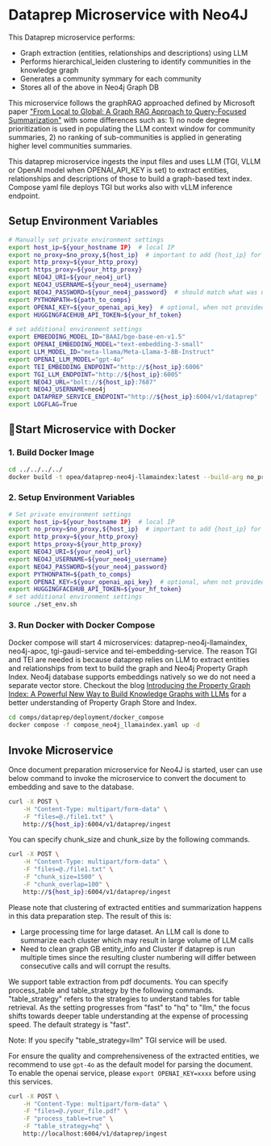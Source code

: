 # Dataprep Microservice with Neo4J

This Dataprep microservice performs:

- Graph extraction (entities, relationships and descriptions) using LLM
- Performs hierarchical_leiden clustering to identify communities in the knowledge graph
- Generates a community symmary for each community
- Stores all of the above in Neo4j Graph DB

This microservice follows the graphRAG approached defined by Microsoft paper ["From Local to Global: A Graph RAG Approach to Query-Focused Summarization"](https://www.microsoft.com/en-us/research/publication/from-local-to-global-a-graph-rag-approach-to-query-focused-summarization/) with some differences such as: 1) no node degree prioritization is used in populating the LLM context window for community summaries, 2) no ranking of sub-communities is applied in generating higher level communities summaries.

This dataprep microservice ingests the input files and uses LLM (TGI, VLLM or OpenAI model when OPENAI_API_KEY is set) to extract entities, relationships and descriptions of those to build a graph-based text index. Compose yaml file deploys TGI but works also with vLLM inference endpoint.

## Setup Environment Variables

```bash
# Manually set private environment settings
export host_ip=${your_hostname IP}  # local IP
export no_proxy=$no_proxy,${host_ip}  # important to add {host_ip} for containers communication
export http_proxy=${your_http_proxy}
export https_proxy=${your_http_proxy}
export NEO4J_URI=${your_neo4j_url}
export NEO4J_USERNAME=${your_neo4j_username}
export NEO4J_PASSWORD=${your_neo4j_password}  # should match what was used in NEO4J_AUTH when running the neo4j-apoc
export PYTHONPATH=${path_to_comps}
export OPENAI_KEY=${your_openai_api_key}  # optional, when not provided will use open models TGI/TEI
export HUGGINGFACEHUB_API_TOKEN=${your_hf_token}

# set additional environment settings
export EMBEDDING_MODEL_ID="BAAI/bge-base-en-v1.5"
export OPENAI_EMBEDDING_MODEL="text-embedding-3-small"
export LLM_MODEL_ID="meta-llama/Meta-Llama-3-8B-Instruct"
export OPENAI_LLM_MODEL="gpt-4o"
export TEI_EMBEDDING_ENDPOINT="http://${host_ip}:6006"
export TGI_LLM_ENDPOINT="http://${host_ip}:6005"
export NEO4J_URL="bolt://${host_ip}:7687"
export NEO4J_USERNAME=neo4j
export DATAPREP_SERVICE_ENDPOINT="http://${host_ip}:6004/v1/dataprep"
export LOGFLAG=True
```

## 🚀Start Microservice with Docker

### 1. Build Docker Image

```bash
cd ../../../../
docker build -t opea/dataprep-neo4j-llamaindex:latest --build-arg no_proxy=$no_proxy --build-arg https_proxy=$https_proxy --build-arg http_proxy=$http_proxy -f comps/dataprep/src/Dockerfile .
```

### 2. Setup Environment Variables

```bash
# Set private environment settings
export host_ip=${your_hostname IP}  # local IP
export no_proxy=$no_proxy,${host_ip}  # important to add {host_ip} for containers communication
export http_proxy=${your_http_proxy}
export https_proxy=${your_http_proxy}
export NEO4J_URI=${your_neo4j_url}
export NEO4J_USERNAME=${your_neo4j_username}
export NEO4J_PASSWORD=${your_neo4j_password}
export PYTHONPATH=${path_to_comps}
export OPENAI_KEY=${your_openai_api_key}  # optional, when not provided will use smaller models TGI/TEI
export HUGGINGFACEHUB_API_TOKEN=${your_hf_token}
# set additional environment settings
source ./set_env.sh
```

### 3. Run Docker with Docker Compose

Docker compose will start 4 microservices: dataprep-neo4j-llamaindex, neo4j-apoc, tgi-gaudi-service and tei-embedding-service. The reason TGI and TEI are needed is because dataprep relies on LLM to extract entities and relationships from text to build the graph and Neo4j Property Graph Index. Neo4j database supports embeddings natively so we do not need a separate vector store. Checkout the blog [Introducing the Property Graph Index: A Powerful New Way to Build Knowledge Graphs with LLMs](https://www.llamaindex.ai/blog/introducing-the-property-graph-index-a-powerful-new-way-to-build-knowledge-graphs-with-llms) for a better understanding of Property Graph Store and Index.

```bash
cd comps/dataprep/deployment/docker_compose
docker compose -f compose_neo4j_llamaindex.yaml up -d
```

## Invoke Microservice

Once document preparation microservice for Neo4J is started, user can use below command to invoke the microservice to convert the document to embedding and save to the database.

```bash
curl -X POST \
    -H "Content-Type: multipart/form-data" \
    -F "files=@./file1.txt" \
    http://${host_ip}:6004/v1/dataprep/ingest
```

You can specify chunk_size and chunk_size by the following commands.

```bash
curl -X POST \
    -H "Content-Type: multipart/form-data" \
    -F "files=@./file1.txt" \
    -F "chunk_size=1500" \
    -F "chunk_overlap=100" \
    http://${host_ip}:6004/v1/dataprep/ingest
```

Please note that clustering of extracted entities and summarization happens in this data preparation step. The result of this is:

- Large processing time for large dataset. An LLM call is done to summarize each cluster which may result in large volume of LLM calls
- Need to clean graph GB entity_info and Cluster if dataprep is run multiple times since the resulting cluster numbering will differ between consecutive calls and will corrupt the results.

We support table extraction from pdf documents. You can specify process_table and table_strategy by the following commands. "table_strategy" refers to the strategies to understand tables for table retrieval. As the setting progresses from "fast" to "hq" to "llm," the focus shifts towards deeper table understanding at the expense of processing speed. The default strategy is "fast".

Note: If you specify "table_strategy=llm" TGI service will be used.

For ensure the quality and comprehensiveness of the extracted entities, we recommend to use `gpt-4o` as the default model for parsing the document. To enable the openai service, please `export OPENAI_KEY=xxxx` before using this services.

```bash
curl -X POST \
    -H "Content-Type: multipart/form-data" \
    -F "files=@./your_file.pdf" \
    -F "process_table=true" \
    -F "table_strategy=hq" \
    http://localhost:6004/v1/dataprep/ingest
```
